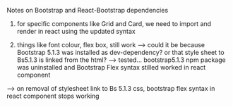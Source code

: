 
Notes on Bootstrap and React-Bootstrap dependencies

1) for specific components like Grid and Card, we need to import and render in react using the updated syntax

2) things like font colour, flex box, still work --> could it be because Bootstrap 5.1.3 was installed as dev-dependency? or that style sheet to Bs5.1.3 is linked from the html?
--> tested... bootstrap5.1.3 npm package was uninstalled and Bootstrap Flex 
    syntax stilled worked in react component

--> on removal of stylesheet link to Bs 5.1.3 css, bootstrap flex syntax in react component stops working
